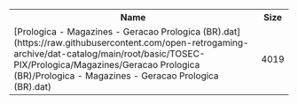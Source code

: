 <table>
<tr><th>Name</th><th>Size</th></tr>
<tr><td>[Prologica - Magazines - Geracao Prologica (BR).dat](https://raw.githubusercontent.com/open-retrogaming-archive/dat-catalog/main/root/basic/TOSEC-PIX/Prologica/Magazines/Geracao Prologica (BR)/Prologica - Magazines - Geracao Prologica (BR).dat)</td><td>4019</td></tr>
</table>

